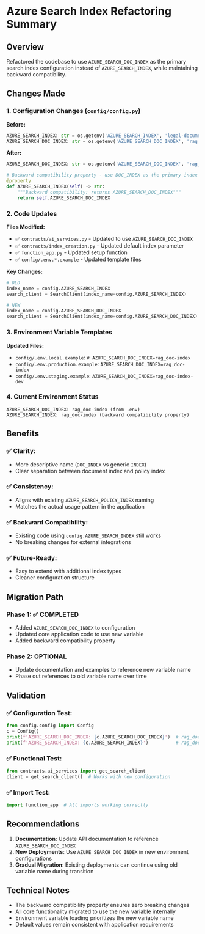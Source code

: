 # Azure Search Index Refactoring Summary

## Overview
Refactored the codebase to use `AZURE_SEARCH_DOC_INDEX` as the primary search index configuration instead of `AZURE_SEARCH_INDEX`, while maintaining backward compatibility.

## Changes Made

### 1. Configuration Changes (`config/config.py`)
**Before:**
```python
AZURE_SEARCH_INDEX: str = os.getenv('AZURE_SEARCH_INDEX', 'legal-documents-gc')
AZURE_SEARCH_DOC_INDEX: str = os.getenv('AZURE_SEARCH_DOC_INDEX', 'rag_doc-index')
```

**After:**
```python
AZURE_SEARCH_DOC_INDEX: str = os.getenv('AZURE_SEARCH_DOC_INDEX', 'rag_doc-index')

# Backward compatibility property - use DOC_INDEX as the primary index
@property
def AZURE_SEARCH_INDEX(self) -> str:
    """Backward compatibility: returns AZURE_SEARCH_DOC_INDEX"""
    return self.AZURE_SEARCH_DOC_INDEX
```

### 2. Code Updates
**Files Modified:**
- ✅ `contracts/ai_services.py` - Updated to use `AZURE_SEARCH_DOC_INDEX`
- ✅ `contracts/index_creation.py` - Updated default index parameter
- ✅ `function_app.py` - Updated setup function
- ✅ `config/.env.*.example` - Updated template files

**Key Changes:**
```python
# OLD
index_name = config.AZURE_SEARCH_INDEX
search_client = SearchClient(index_name=config.AZURE_SEARCH_INDEX)

# NEW  
index_name = config.AZURE_SEARCH_DOC_INDEX
search_client = SearchClient(index_name=config.AZURE_SEARCH_DOC_INDEX)
```

### 3. Environment Variable Templates

**Updated Files:**
- `config/.env.local.example`: `# AZURE_SEARCH_DOC_INDEX=rag_doc-index`
- `config/.env.production.example`: `AZURE_SEARCH_DOC_INDEX=rag_doc-index`
- `config/.env.staging.example`: `AZURE_SEARCH_DOC_INDEX=rag_doc-index-dev`

### 4. Current Environment Status
```
AZURE_SEARCH_DOC_INDEX: rag_doc-index (from .env)
AZURE_SEARCH_INDEX: rag_doc-index (backward compatibility property)
```

## Benefits

### ✅ **Clarity**: 
- More descriptive name (`DOC_INDEX` vs generic `INDEX`)
- Clear separation between document index and policy index

### ✅ **Consistency**: 
- Aligns with existing `AZURE_SEARCH_POLICY_INDEX` naming
- Matches the actual usage pattern in the application

### ✅ **Backward Compatibility**: 
- Existing code using `config.AZURE_SEARCH_INDEX` still works
- No breaking changes for external integrations

### ✅ **Future-Ready**: 
- Easy to extend with additional index types
- Cleaner configuration structure

## Migration Path

### Phase 1: ✅ COMPLETED
- Added `AZURE_SEARCH_DOC_INDEX` to configuration
- Updated core application code to use new variable
- Added backward compatibility property

### Phase 2: OPTIONAL
- Update documentation and examples to reference new variable name
- Phase out references to old variable name over time

## Validation

### ✅ Configuration Test:
```python
from config.config import Config
c = Config()
print(f'AZURE_SEARCH_DOC_INDEX: {c.AZURE_SEARCH_DOC_INDEX}')  # rag_doc-index
print(f'AZURE_SEARCH_INDEX: {c.AZURE_SEARCH_INDEX}')          # rag_doc-index (same value)
```

### ✅ Functional Test:
```python
from contracts.ai_services import get_search_client
client = get_search_client()  # Works with new configuration
```

### ✅ Import Test:
```python
import function_app  # All imports working correctly
```

## Recommendations

1. **Documentation**: Update API documentation to reference `AZURE_SEARCH_DOC_INDEX`
2. **New Deployments**: Use `AZURE_SEARCH_DOC_INDEX` in new environment configurations
3. **Gradual Migration**: Existing deployments can continue using old variable name during transition

## Technical Notes

- The backward compatibility property ensures zero breaking changes
- All core functionality migrated to use the new variable internally
- Environment variable loading prioritizes the new variable name
- Default values remain consistent with application requirements